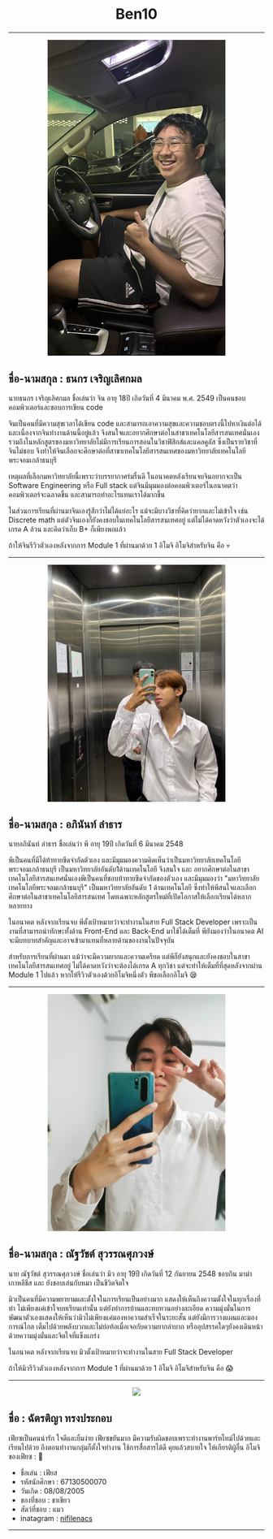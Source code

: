 <h1 align= "center"> Ben10 </h1>

<hr>

<p align ="center"> 
<img src ="Image_Our_Team/Thanakorn_char.jpeg" width ="350" >

## ชื่อ-นามสกุล : ธนกร เจริญเลิศกมล
นายธนกร เจริญเลิศกมล ชื่อเล่นว่า จิน อายุ 18ปี เกิดวันที่ 4 มีนาคม พ.ศ. 2549 เป็นคนชอบคอมพิวเตอร์และชอบการเขียน code 

จินเป็นคนที่มีความสุขเวลาได้เขียน code และสามารถเอาความสุขและความชอบตรงนี้ไปหาเงินต่อได้ และเนื่องจากจินทำงานด้านนี้อยู่แล้ว 
จึงสนใจและอยากศึกษาต่อในสาขาเทคโนโลยีสารสนเทศนั่นเอง รวมถึงในหลักสูตรของมหาวิทยาลัยไม่มีการเรียนการสอนในวิชาฟิสิกส์และแคลคูลัส 
ซึ่งเป็นรายวิชาที่จินไม่ชอบ จึงทำให้จินเลือกจะศึกษาต่อที่สาขาเทคโนโลยีสารสนเทศของมหาวิทยาลัยเทคโนโลยีพระจอมเกล้าธนบุรี 

เหตุผลที่เลือกมหาวิทยาลัยนี้เพราะว่าบรรยากาศร่มรื่นดี ในอนาคตหลังเรียนจบจินอยากจะเป็น Software Engineering หรือ Full stack 
แต่จินมีมุมมองต่อคอมพิวเตอร์ในอนาคตว่าคอมพิวเตอร์จะฉลาดขึ้น และสามารถทำอะไรแทนเราได้มากขึ้น 

ในส่วนการเรียนที่ผ่านมาจินเองรู้สึกว่าไม่ได้แย่อะไร แม้จะมีบางวิชาที่คิดว่ายากและไม่เข้าใจ เช่น Discrete math แต่ตัวจินเองก็ยังคงชอบในเทคโนโลยีสารสนเทศอยู่ 
แต่ไม่ได้คาดหวังว่าตัวเองจะได้เกรด A ล้วน และคิดว่าเก็บ B+ ก็เพียงพอแล้ว 

ถ้าให้จินรีวิวตัวเองหลังจากการ Module 1 ที่ผ่านมาด้วย 1 อิโมจิ อิโมจิสำหรับจิน คือ :skull:

<hr>

<p align ="center"> 
<img src ="Image_Our_Team/Apinan_Lam.jpg" width ="350" >

## ชื่อ-นามสกุล : อภินันท์ ลำธาร 
นายอภินันท์ ลำธาร  ชื่อเล่นว่า พี อายุ 19ปี เกิดวันที่ 6 มีนาคม 2548 

พีเป็นคนที่มีได้ท้าทายขีดจำกัดตัวเอง และมีมุมมองความคิดเห็นว่าเป็นมหาวิทยาลัยเทคโนโลยีพระจอมเกล้าธนบุรี เป็นมหาวิทยาลัยอันดับ1ด้านเทคโนโลยี
จึงสนใจ และ อยากศึกษาต่อในสาขาเทคโนโลยีสารสนเทศนั่นเองพีเป็นคนที่ชอบท้าทายขีดจำกัดของตัวเอง และมีมุมมองว่า "มหาวิทยาลัยเทคโนโลยีพระจอมเกล้าธนบุรี" 
เป็นมหาวิทยาลัยอันดับ 1 ด้านเทคโนโลยี ซึ่งทำให้พีสนใจและเลือกศึกษาต่อในสาขาเทคโนโลยีสารสนเทศ โดยเฉพาะหลักสูตรใหม่ที่เปิดโอกาสให้เลือกเรียนได้หลากหลายทาง

ในอนาคต หลังจากเรียนจบ พีตั้งเป้าหมายว่าจะทำงานในสาย Full Stack Developer 
เพราะเป็นงานที่สามารถนำทักษะทั้งด้าน Front-End และ Back-End มาใช้ได้เต็มที่
พียังมองว่าในอนาคต AI จะมีบทบาทสำคัญและอาจเข้ามาแทนที่หลายด้านของงานในปัจจุบัน

สำหรับการเรียนที่ผ่านมา แม้ว่าจะมีความยากและความเครียด แต่พีก็ยังสนุกและยังคงชอบในสาขาเทคโนโลยีสารสนเทศอยู่ 
ไม่ได้คาดหวังว่าจะต้องได้เกรด A ทุกวิชา แต่จะทำให้เต็มที่ที่สุดหลังจากผ่าน Module 1 
ไปแล้ว หากให้รีวิวตัวเองด้วยอิโมจิหนึ่งตัว พีขอเลือกอิโมจิ :sleepy:

<hr>

<p align ="center"> 
<img src ="Image_Our_Team/Natthawat_Suwan.jpg" width ="350" >

## ชื่อ-นามสกุล : ณัฐวัชต์ สุวรรณศุภวงษ์
นาย ณัฐวัชต์ สุวรรณศุภวงษ์ ชื่อเล่นว่า มิว อายุ 19ปี เกิดวันที่ 12 กันยายน 2548 ชอบกิน มาม่าเกาหลีชีส และ ยังชอบเล่นกับหมา เป็นชีวิตจิตใจ 

มิวเป็นคนที่มีความพยายามและตั้งใจในการเรียนเป็นอย่างมาก แสดงให้เห็นถึงความตั้งใจในทุกเรื่องที่ทำ ไม่เพียงแค่เข้าใจบทเรียนเท่านั้น แต่ยังทำการบ้านและทบทวนอย่างละเอียด ความมุ่งมั่นในการพัฒนาตัวเองแสดงให้เห็นว่ามิวไม่เพียงแค่มองหาความสำเร็จในระยะสั้น แต่ยังมีการวางแผนและมองการณ์ไกล เต็มไปด้วยพลังบวกและไม่ย่อท้อเมื่อเจอกับความยากลำบาก หรืออุปสรรคใดๆยังคงเดินหน้าด้วยความมุ่งมั่นและจิตใจที่แข็งแกร่ง

ในอนาคต หลังจากเรียนจบ มิวตั้งเป้าหมายว่าจะทำงานในสาย Full Stack Developer

ถ้าให้มิวรีวิวตัวเองหลังจากการ Module 1 ที่ผ่านมาด้วย 1 อิโมจิ อิโมจิสำหรับจิน คือ 😱

<hr>

<p align ="center"> 
<img src ="https://github.com/devjinx/INT100_G2_10_BEN10/blob/PPemika/Image_Our_Team/Chattiya_Songprakob.jpg?raw=true" width ="350" >

## ชื่อ : ฉัตรติญา ทรงประกอบ  

เฟียซเป็นคนน่ารัก ใจดีและยิ้มง่าย เฟียซขยันมาก มีความรับผิดชอบเพราะทำงานพาร์ทไทม์ไปด้วยและเรียนไปด้วย ถึงตอนทำงานกลุ่มก็ตั้งใจทำงาน ใช้การสื่อสารได้ดี คุยแล้วสบายใจ ให้เกียรติผู้อื่น
อิโมจิของเฟียซ : :zany_face:<br>
* ชื่อเล่น : เฟียส 
* รหัสนักศึกษา : 67130500070 
* วันเกิด : 08/08/2005 
* ของที่ชอบ : ชาเขียว 
* สัตว์ที่ชอบ :  แมว 
* inatagram : [nifilenacs](https://www.instagram.com/nifilenacs?utm_source=ig_web_button_share_sheet&igsh=ZDNlZDc0MzIxNw==)

<hr>

